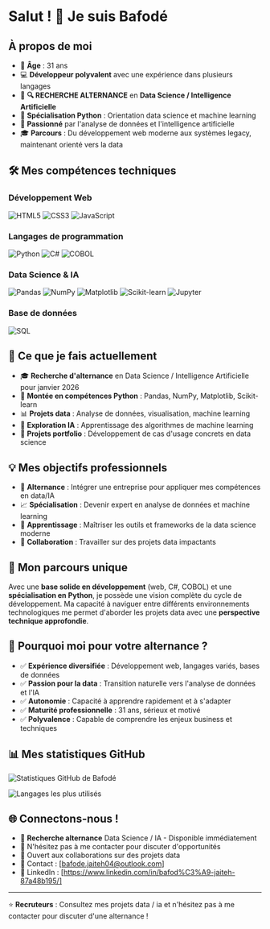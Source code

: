 # Salut ! 👋 Je suis Bafodé

## À propos de moi
- 🎯 **Âge** : 31 ans
- 💻 **Développeur polyvalent** avec une  expérience dans plusieurs langages
- 🚀 **🔍 RECHERCHE ALTERNANCE** en **Data Science / Intelligence Artificielle**
- 🐍 **Spécialisation Python** : Orientation data science et machine learning
- 🌟 **Passionné** par l'analyse de données et l'intelligence artificielle
- 🎓 **Parcours** : Du développement web moderne aux systèmes legacy, maintenant orienté vers la data

## 🛠️ Mes compétences techniques

### Développement Web
![HTML5](https://img.shields.io/badge/HTML5-E34F26?style=for-the-badge&logo=html5&logoColor=white)
![CSS3](https://img.shields.io/badge/CSS3-1572B6?style=for-the-badge&logo=css3&logoColor=white)
![JavaScript](https://img.shields.io/badge/JavaScript-F7DF1E?style=for-the-badge&logo=javascript&logoColor=black)

### Langages de programmation
![Python](https://img.shields.io/badge/Python-3776AB?style=for-the-badge&logo=python&logoColor=white)
![C#](https://img.shields.io/badge/C%23-239120?style=for-the-badge&logo=c-sharp&logoColor=white)
![COBOL](https://img.shields.io/badge/COBOL-005CA5?style=for-the-badge&logo=cobol&logoColor=white)

### Data Science & IA
![Pandas](https://img.shields.io/badge/Pandas-150458?style=for-the-badge&logo=pandas&logoColor=white)
![NumPy](https://img.shields.io/badge/NumPy-013243?style=for-the-badge&logo=numpy&logoColor=white)
![Matplotlib](https://img.shields.io/badge/Matplotlib-11557c?style=for-the-badge&logo=matplotlib&logoColor=white)
![Scikit-learn](https://img.shields.io/badge/Scikit--learn-F7931E?style=for-the-badge&logo=scikit-learn&logoColor=white)
![Jupyter](https://img.shields.io/badge/Jupyter-F37626?style=for-the-badge&logo=jupyter&logoColor=white)

### Base de données
![SQL](https://img.shields.io/badge/SQL-4479A1?style=for-the-badge&logo=mysql&logoColor=white)

## 🚀 Ce que je fais actuellement
- 🎓 **Recherche d'alternance** en Data Science / Intelligence Artificielle pour janvier 2026
- 🐍 **Montée en compétences Python** : Pandas, NumPy, Matplotlib, Scikit-learn
- 📊 **Projets data** : Analyse de données, visualisation, machine learning
- 🤖 **Exploration IA** : Apprentissage des algorithmes de machine learning
- 💼 **Projets portfolio** : Développement de cas d'usage concrets en data science

## 💡 Mes objectifs professionnels
- 🎯 **Alternance** : Intégrer une entreprise pour appliquer mes compétences en data/IA
- 📈 **Spécialisation** : Devenir expert en analyse de données et machine learning
- 🌱 **Apprentissage** : Maîtriser les outils et frameworks de la data science moderne
- 🤝 **Collaboration** : Travailler sur des projets data impactants

## 💼 Mon parcours unique
Avec une **base solide en développement** (web, C#, COBOL) et une **spécialisation en Python**, je possède une vision complète du cycle de développement. Ma capacité à naviguer entre différents environnements technologiques me permet d'aborder les projets data avec une **perspective technique approfondie**.

## 🎯 Pourquoi moi pour votre alternance ?
- ✅ **Expérience diversifiée** : Développement web, langages variés, bases de données
- ✅ **Passion pour la data** : Transition naturelle vers l'analyse de données et l'IA
- ✅ **Autonomie** : Capacité à apprendre rapidement et à s'adapter
- ✅ **Maturité professionnelle** : 31 ans, sérieux et motivé
- ✅ **Polyvalence** : Capable de comprendre les enjeux business et techniques

## 📊 Mes statistiques GitHub
![Statistiques GitHub de Bafodé](https://github-readme-stats.vercel.app/api?username=bafode&show_icons=true&theme=radical)

![Langages les plus utilisés](https://github-readme-stats.vercel.app/api/top-langs/?username=bafode&layout=compact&theme=radical)

## 🌐 Connectons-nous !
- 💼 **Recherche alternance** Data Science / IA - Disponible immédiatement
- 💬 N'hésitez pas à me contacter pour discuter d'opportunités
- 🤝 Ouvert aux collaborations sur des projets data
- 📧 Contact : [bafode.jaiteh04@outlook.com]
- 💼 LinkedIn : [https://www.linkedin.com/in/bafod%C3%A9-jaiteh-87a48b195/]

---
⭐ **Recruteurs** : Consultez mes projets data / ia et n'hésitez pas à me contacter pour discuter d'une alternance !
